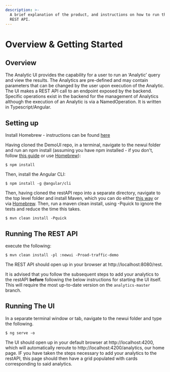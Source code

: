 ```yaml
---
description: >-
  A brief explanation of the product, and instructions on how to run the UI and
  REST API.
---
```


# Overview & Getting Started

## Overview

The Analytic UI provides the capability for a user to run an ‘Analytic’ query and view the results. The Analytics are pre-defined and may contain parameters that can be changed by the user upon execution of the Analytic. The UI makes a REST API call to an endpoint exposed by the backend. Specific operations exist in the backend for the management of Analytics although the execution of an Analytic is via a NamedOperation. It is written in Typescript/Angular.

## Setting up

Install Homebrew - instructions can be found [here](https://www.howtogeek.com/211541/homebrew-for-os-x-easily-installs-desktop-apps-and-terminal-utilities/)

Having cloned the DemoUI repo, in a terminal, navigate to the newui folder and run an npm install \(assuming you have npm installed - if you don't, follow [this guide](https://www.npmjs.com/get-npm) or use [Homebrew](https://www.dyclassroom.com/howto-mac/how-to-install-nodejs-and-npm-on-mac-using-homebrew)\):

```
$ npm install
```

Then, install the Angular CLI:

```text
$ npm install -g @angular/cli
```

Then, having cloned the restAPI repo into a separate directory, navigate to the top level folder and install Maven, which you can do either [this way](http://blog.netgloo.com/2014/08/14/installing-maven-on-mac-os-x-without-homebrew/) or via [Homebrew](https://www.code2bits.com/how-to-install-maven-on-macos-using-homebrew/). Then, run a maven clean install, using -Pquick to ignore the tests and reduce the time this takes.

```text
$ mvn clean install -Pquick
```

## Running The REST API

execute the following:

```
$ mvn clean install -pl :newui -Proad-traffic-demo
```

The REST API should open up in your browser at http://localhost:8080/rest.

It is advised that you follow the subsequent steps to add your analytics to the restAPI **before** following the below instructions for starting the UI itself. This will require the most up-to-date version on the `analytics-master` branch.

## Running The UI

In a separate terminal window or tab, navigate to the newui folder and type the following.

```
$ ng serve -o
```

The UI should open up in your default browser at http://localhost:4200, which will automatically reroute to http://localhost:4200/analytics, our home page. IF you have taken the steps necessary to add your analytics to the restAPI, this page should then have a grid populated with cards corresponding to said analytics.

